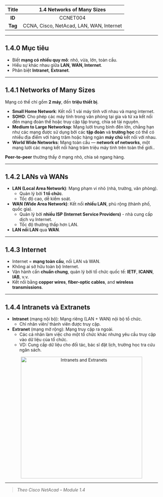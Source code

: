 | **Title** | 1.4 Networks of Many Sizes |
|:---------:|:--------------------------:|
| **ID**    | CCNET004                    |
| **Tag**   | CCNA, Cisco, NetAcad, LAN, WAN, Internet |

---

## 1.4.0 Mục tiêu

- Biết **mạng có nhiều quy mô**: nhỏ, vừa, lớn, toàn cầu.
- Hiểu sự khác nhau giữa **LAN, WAN, Internet**.
- Phân biệt **Intranet**, **Extranet**.

---

## 1.4.1 Networks of Many Sizes

 Mạng có thể chỉ gồm **2 máy**, đến **triệu thiết bị**.
- **Small Home Network**: Kết nối 1 vài máy tính với nhau và mạng internet.
- **SOHO**: Cho phép các máy tính trong văn phòng tại gia và từ xa kết nối đến mạng đoàn thể hoặc truy cập tập trung, chia sẻ tài nguyên.
- **Medium to Large Networksp**: Mạng lưới trung bình đến lớn, chẳng hạn như các mạng được sử dụng bởi các **tập đoàn** và **trường học** có thể có nhiều địa điểm với hàng trăm hoặc hàng ngàn **máy chủ** kết nối với nhau.
- **World Wide Networks**: Mạng toàn cầu — **network of networks**, một mạng lưới các mạng kết nối hàng trăm triệu máy tính trên toàn thế giới..

**Peer-to-peer** thường thấy ở mạng nhỏ, chia sẻ ngang hàng.

---

## 1.4.2 LANs và WANs

- **LAN (Local Area Network)**: Mạng phạm vi nhỏ (nhà, trường, văn phòng).
  - Quản lý bởi **1 tổ chức**.
  - Tốc độ cao, dễ kiểm soát.
- **WAN (Wide Area Network)**: Kết nối **nhiều LAN**, phủ rộng (thành phố, quốc gia).
  - Quản lý bởi **nhiều ISP (Internet Service Providers)** - nhà cung cấp dịch vụ Internet.
  - Tốc độ thường thấp hơn LAN.
- **LAN nối LAN** qua **WAN**.

---

## 1.4.3 Internet

- Internet = **mạng toàn cầu**, nối LAN và WAN.
- Không ai sở hữu toàn bộ Internet.
- Vận hành cần **chuẩn chung**, quản lý bởi tổ chức quốc tế: **IETF**, **ICANN**, **IAB**, v.v.
- Kết nối bằng **copper wires**, **fiber-optic cables**, and **wireless transmissions**.

---

## 1.4.4 Intranets và Extranets

- **Intranet** (mạng nội bộ): Mạng riêng (LAN + WAN) nội bộ tổ chức.
  - Chỉ nhân viên/ thành viên được truy cập.
- **Extranet** (mạng mở rộng): Mạng truy cập ra ngoài.
  - Các cá nhân làm việc cho một tổ chức khác nhưng yêu cầu truy cập vào dữ liệu của tổ chức.
  - VD: Cung cấp dữ liệu cho đối tác, bác sĩ đặt lịch, trường học tra cứu ngân sách.

<p align="center">
  <img src="../../images/kì 1/module 1/intranets_and_extranets.jpg" alt="Intranets and Extranets" width="400"/>
</p>

---

> *Theo Cisco NetAcad – Module 1.4*
